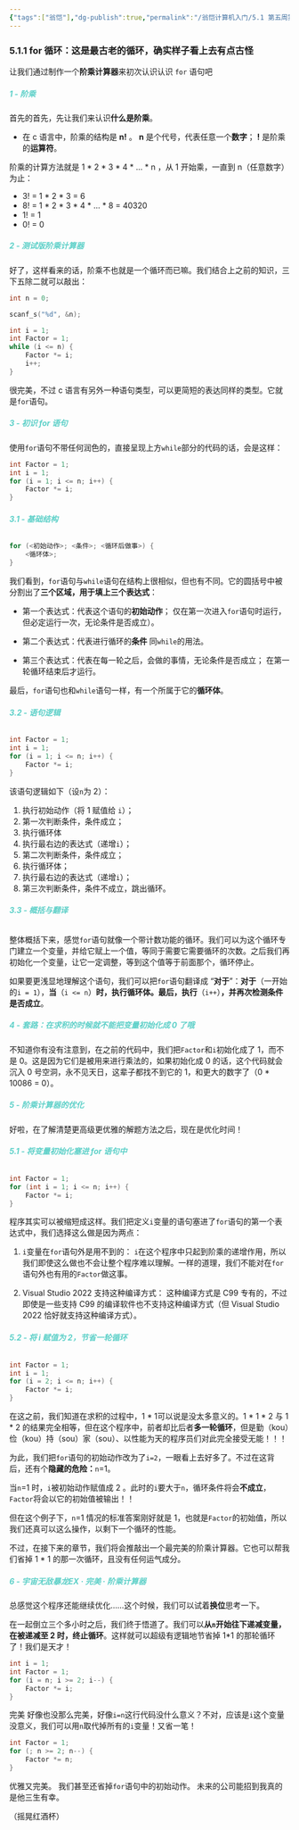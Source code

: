 ```yaml
---
{"tags":["翁恺"],"dg-publish":true,"permalink":"/翁恺计算机入门/5.1 第五周第一讲/","dgPassFrontmatter":true,"created":"2024-07-17T20:09:31.897+02:00","updated":"2024-07-17T23:54:19.349+02:00"}
---
```


### 5.1.1 for 循环：这是最古老的循环，确实样子看上去有点古怪

让我们通过制作一个**阶乘计算器**来初次认识认识 `for` 语句吧
#####  <b style="color: #5DD0C8;">1 - 阶乘</b>
首先的首先，先让我们来认识**什么是阶乘**。

- 在 c 语言中，阶乘的结构是 **n!** 。
	**n** 是个代号，代表任意一个**数字**；
	**!**  是阶乘的**运算符**。

阶乘的计算方法就是 1 * 2 * 3 * 4 * ... * n ，从 1 开始乘，一直到 n（任意数字）为止：
- 3!  =  1 * 2 * 3  =  6
- 8!  =  1 * 2 * 3 * 4 * ... * 8  =  40320
- 1!  =  1
- 0!  =  0

#####  <b style="color: #5DD0C8;">2 - 测试版阶乘计算器</b>
好了，这样看来的话，阶乘不也就是一个循环而已嘛。我们结合上之前的知识，三下五除二就可以敲出：

```c
int n = 0;

scanf_s("%d", &n);

int i = 1;
int Factor = 1;
while (i <= n) {
	Factor *= i;
	i++;
}
```

很完美，不过 c 语言有另外一种语句类型，可以更简短的表达同样的类型。它就是`for`语句。

#####  <b style="color: #5DD0C8;">3 - 初识 for 语句</b>
使用`for`语句不带任何润色的，直接呈现上方`while`部分的代码的话，会是这样：

```c
int Factor = 1;
int i = 1;
for (i = 1; i <= n; i++) {
	Factor *= i;
}
```

###### <b style="color: #5DD0C8;">3.1 - 基础结构</b> 
```c
for (<初始动作>; <条件>; <循环后做事>) {
	<循环体>;
}
```

我们看到，`for`语句与`while`语句在结构上很相似，但也有不同。它的圆括号中被分割出了**三个区域，用于填上三个表达式**：

- 第一个表达式：代表这个语句的**初始动作**；
	仅在第一次进入`for`语句时运行，但必定运行一次，无论条件是否成立）。

- 第二个表达式：代表进行循环的**条件**
	同`while`的用法。

- 第三个表达式：代表在每一轮之后，会做的事情，无论条件是否成立；
	在第一轮循环结束后才运行。

最后，`for`语句也和`while`语句一样，有一个所属于它的**循环体**。

###### <b style="color: #5DD0C8;">3.2 - 语句逻辑</b> 

```c
int Factor = 1;
int i = 1;
for (i = 1; i <= n; i++) {
	Factor *= i;
}
```

该语句逻辑如下（设`n`为 2）：

1. 执行初始动作（将 1 赋值给 `i`）；
2. 第一次判断条件，条件成立；
3. 执行循环体
4. 执行最右边的表达式（递增`i`）；
5. 第二次判断条件，条件成立；
6. 执行循环体；
7. 执行最右边的表达式（递增`i`）；
8. 第三次判断条件，条件不成立，跳出循环。

###### <b style="color: #5DD0C8;">3.3 - 概括与翻译</b> 
整体概括下来，感觉`for`语句就像一个带计数功能的循环。我们可以为这个循环专门建立一个变量，并给它赋上一个值，等同于需要它需要循环的次数。之后我们再初始化一个变量，让它一定调整，等到这个值等于前面那个，循环停止。

如果要更浅显地理解这个语句，我们可以把`for`语句翻译成 “**对于**”：**对于**（一开始的`i = 1`），**当**（`i <= n`）**时，执行循环体。最后，执行**（`i++`）**，并再次检测条件是否成立**。

#####  <b style="color: #5DD0C8;">4 - 套路：在求积的时候就不能把变量初始化成 0 了哦</b>
不知道你有没有注意到，在之前的代码中，我们把`Factor`和`i`初始化成了 1，而不是 0。这是因为它们是被用来进行乘法的，如果初始化成 0 的话，这个代码就会沉入 0 号空洞，永不见天日，这辈子都找不到它的 1，和更大的数字了（0 * 10086  =  0）。

#####  <b style="color: #5DD0C8;">5 - 阶乘计算器的优化</b>
好啦，在了解清楚更高级更优雅的解题方法之后，现在是优化时间！
###### <b style="color: #5DD0C8;">5.1 - 将变量初始化塞进 for 语句中</b> 
```c
int Factor = 1;
for (int i = 1; i <= n; i++) {
	Factor *= i;
}
```

程序其实可以被缩短成这样。我们把定义`i`变量的语句塞进了`for`语句的第一个表达式中，我们选择这么做是因为两点：

1. `i`变量在`for`语句外是用不到的：
	`i`在这个程序中只起到阶乘的递增作用，所以我们即使这么做也不会让整个程序难以理解。一样的道理，我们不能对在`for`语句外也有用的`Factor`做这事。

2. Visual Studio 2022 支持这种编译方式：
	这种编译方式是 C99 专有的，不过即使是一些支持 C99 的编译软件也不支持这种编译方式（但 Visual Studio 2022 恰好就支持这种编译方式）。

###### <b style="color: #5DD0C8;">5.2 - 将 i 赋值为 2，节省一轮循环</b> 
```c
int Factor = 1;
int i = 1;
for (i = 2; i <= n; i++) {
	Factor *= i;
}
```

在这之前，我们知道在求积的过程中，1 * 1可以说是没太多意义的。1 * 1 * 2 与 1 * 2 的结果完全相等，但在这个程序中，前者却比后者**多一轮循环**，但是勤（kou）俭（kou）持（sou）家（sou）、以性能为天的程序员们对此完全接受无能！！！

为此，我们把`for`语句的初始动作改为了`i=2`，一眼看上去好多了。不过在这背后，还有个**隐藏的危险：**`n`=1。

当`n`=1 时，`i`被初始动作赋值成 2 。此时的`i`要大于`n`，循环条件将会**不成立**，`Factor`将会以它的初始值被输出！！

但在这个例子下，`n`=1 情况的标准答案刚好就是 1，也就是`Factor`的初始值，所以我们还真可以这么操作，以剩下一个循环的性能。

不过，在接下来的章节，我们将会推敲出一个最完美的阶乘计算器。它也可以帮我们省掉 1 * 1 的那一次循环，且没有任何运气成分。

#####  <b style="color: #5DD0C8;">6 - 宇宙无敌暴龙EX · 完美 · 阶乘计算器</b>
总感觉这个程序还能继续优化……这个时候，我们可以试着**换位**思考一下。

在一起倒立三个多小时之后，我们终于悟道了。我们可以**从`n`开始往下递减变量，在被递减至 2 时，终止循环**。这样就可以超级有逻辑地节省掉 1\*1 的那轮循环了！我们是天才！

```c
int i = 1;
int Factor = 1;
for (i = n; i >= 2; i--) {
	Factor *= i;
}
```

完美
好像也没那么完美，好像`i=n`这行代码没什么意义？不对，应该是`i`这个变量没意义，我们可以用`n`取代掉所有的`i`变量！又省一笔！

```c
int Factor = 1;
for (; n >= 2; n--) {
	Factor *= n;
}
```

优雅又完美。
我们甚至还省掉`for`语句中的初始动作。
未来的公司能招到我真的是他三生有幸。

（摇晃红酒杯）



















